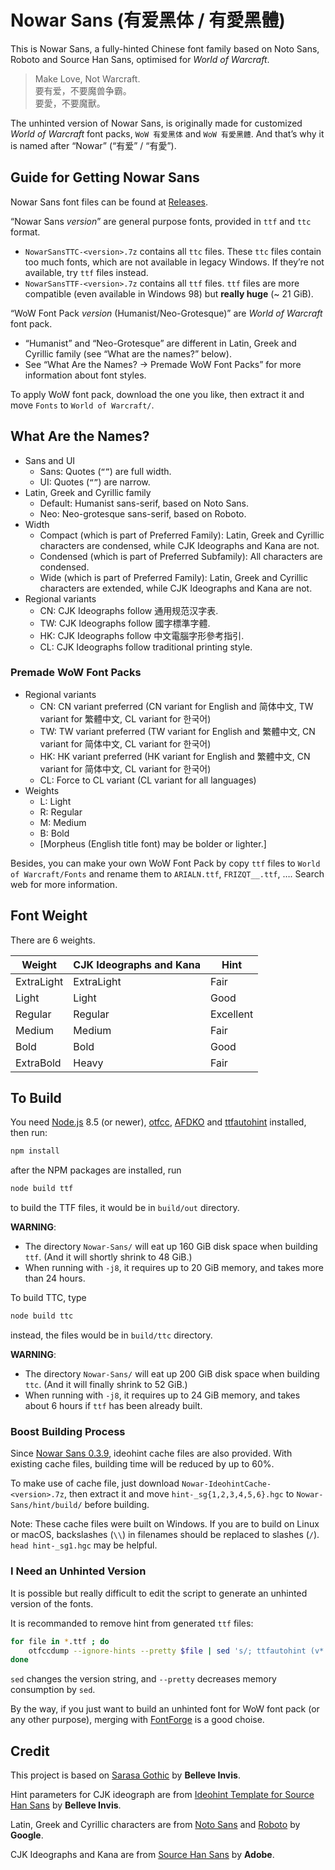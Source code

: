 # Nowar Sans (有爱黑体 / 有愛黑體)

This is Nowar Sans, a fully-hinted Chinese font family based on Noto Sans, Roboto and Source Han Sans, optimised for _World of Warcraft_.

> Make Love, Not Warcraft.<br>
> 要有爱，不要魔兽争霸。<br>
> 要愛，不要魔獸。

The unhinted version of Nowar Sans, is originally made for customized _World of Warcraft_ font packs, `WoW 有爱黑体` and `WoW 有愛黑體`. And that’s why it is named after “Nowar” (“有爱” / “有愛”).

## Guide for Getting Nowar Sans

Nowar Sans font files can be found at [Releases](https://github.com/CyanoHao/Nowar-Sans/releases).

“Nowar Sans _version_” are general purpose fonts, provided in `ttf` and `ttc` format.
- `NowarSansTTC-<version>.7z` contains all `ttc` files. These `ttc` files contain too much fonts, which are not available in legacy Windows. If they’re not available, try `ttf` files instead.
- `NowarSansTTF-<version>.7z` contains all `ttf` files. `ttf` files are more compatible (even available in Windows 98) but **really huge** (~ 21 GiB).

“WoW Font Pack _version_ (Humanist/Neo-Grotesque)” are _World of Warcraft_ font pack.
- “Humanist” and “Neo-Grotesque” are different in Latin, Greek and Cyrillic family (see “What are the names?” below).
- See “What Are the Names? → Premade WoW Font Packs” for more information about font styles.

To apply WoW font pack, download the one you like, then extract it and move `Fonts` to `World of Warcraft/`.

## What Are the Names?

- Sans and UI
  - Sans: Quotes (`“”`) are full width.
  - UI: Quotes (`“”`) are narrow.
- Latin, Greek and Cyrillic family
  - Default: Humanist sans-serif, based on Noto Sans.
  - Neo: Neo-grotesque sans-serif, based on Roboto.
- Width
  - Compact (which is part of Preferred Family): Latin, Greek and Cyrillic characters are condensed, while CJK Ideographs and Kana are not.
  - Condensed (which is part of Preferred Subfamily): All characters are condensed.
  - Wide (which is part of Preferred Family): Latin, Greek and Cyrillic characters are extended, while CJK Ideographs and Kana are not.
- Regional variants
  - CN: CJK Ideographs follow 通用规范汉字表.
  - TW: CJK Ideographs follow 國字標準字體.
  - HK: CJK Ideographs follow 中文電腦字形參考指引.
  - CL: CJK Ideographs follow traditional printing style.

### Premade WoW Font Packs

- Regional variants
  - CN: CN variant preferred (CN variant for English and 简体中文, TW variant for 繁體中文, CL variant for 한국어)
  - TW: TW variant preferred (TW variant for English and 繁體中文, CN variant for 简体中文, CL variant for 한국어)
  - HK: HK variant preferred (HK variant for English and 繁體中文, CN variant for 简体中文, CL variant for 한국어)
  - CL: Force to CL variant (CL variant for all languages)
- Weights
  - L: Light
  - R: Regular
  - M: Medium
  - B: Bold
  - [Morpheus (English title font) may be bolder or lighter.]

Besides, you can make your own WoW Font Pack by copy `ttf` files to `World of Warcraft/Fonts` and rename them to `ARIALN.ttf`, `FRIZQT__.ttf`, …. Search web for more information.

## Font Weight

There are 6 weights.

| Weight     | CJK Ideographs and Kana | Hint      |
| ---------- | ----------------------- | --------- |
| ExtraLight | ExtraLight              | Fair      |
| Light      | Light                   | Good      |
| Regular    | Regular                 | Excellent |
| Medium     | Medium                  | Fair      |
| Bold       | Bold                    | Good      |
| ExtraBold  | Heavy                   | Fair      |

## To Build

You need [Node.js](https://nodejs.org/en/) 8.5 (or newer), [otfcc](https://github.com/caryll/otfcc), [AFDKO](http://www.adobe.com/devnet/opentype/afdko.html) and [ttfautohint](https://www.freetype.org/ttfautohint) installed, then run:

```bash
npm install
```

after the NPM packages are installed, run

```bash
node build ttf
```

to build the TTF files, it would be in `build/out` directory.

**WARNING**:
- The directory `Nowar-Sans/` will eat up 160 GiB disk space when building `ttf`. (And it will shortly shrink to 48 GiB.)
- When running with `-j8`, it requires up to 20 GiB memory, and takes more than 24 hours.

To build TTC, type

```bash
node build ttc
```

instead, the files would be in `build/ttc` directory.

**WARNING**:
- The directory `Nowar-Sans/` will eat up 200 GiB disk space when building `ttc`. (And it will finally shrink to 52 GiB.)
- When running with `-j8`, it requires up to 24 GiB memory, and takes about 6 hours if `ttf` has been already built.

### Boost Building Process

Since [Nowar Sans 0.3.9](https://github.com/CyanoHao/Nowar-Sans/releases/tag/v0.3.9), ideohint cache files are also provided. With existing cache files, building time will be reduced by up to 60%.

To make use of cache file, just download `Nowar-IdeohintCache-<version>.7z`, then extract it and move `hint-_sg{1,2,3,4,5,6}.hgc` to `Nowar-Sans/hint/build/` before building.

Note: These cache files were built on Windows. If you are to build on Linux or macOS, backslashes (`\\`) in filenames should be replaced to slashes (`/`). `head hint-_sg1.hgc` may be helpful.

### I Need an Unhinted Version

It is possible but really difficult to edit the script to generate an unhinted version of the fonts.

It is recommanded to remove hint from generated `ttf` files:

```bash
for file in *.ttf ; do
    otfccdump --ignore-hints --pretty $file | sed 's/; ttfautohint (v*.*)//' | otfccbuild -o $file -O3
done
```

`sed` changes the version string, and `--pretty` decreases memory consumption by `sed`.

By the way, if you just want to build an unhinted font for WoW font pack (or any other purpose), merging with [FontForge](https://fontforge.github.io/) is a good choise.

## Credit

This project is based on [Sarasa Gothic](https://github.com/be5invis/Sarasa-Gothic) by **Belleve Invis**.

Hint parameters for CJK ideograph are from [Ideohint Template for Source Han Sans](https://github.com/be5invis/source-han-sans-ttf) by **Belleve Invis**.

Latin, Greek and Cyrillic characters are from [Noto Sans](https://github.com/googlei18n/noto-fonts) and [Roboto](https://github.com/google/roboto) by **Google**.

CJK Ideographs and Kana are from [Source Han Sans](https://github.com/adobe-fonts/source-han-sans) by **Adobe**.
